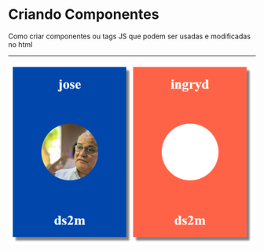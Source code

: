 # Criando Componentes
 Como criar componentes ou tags JS que podem ser usadas e modificadas no html

---
![](sim.png)
